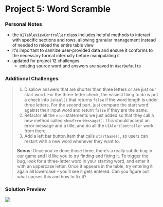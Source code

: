 # Project 5: Word Scramble

### Personal Notes
- the `UITableViewController` class includes helpful methods to interact with specific sections and rows, allowing granular management instead of needed to reload the entire table view
- it's important to sanitize user-provided data and ensure it conforms to the necessary format internally before manipulating it
- updated for project 12 challenges
    - existing source word and answers are saved in `UserDefaults`

### Additional Challenges
> 1. Disallow answers that are shorter than three letters or are just our start word. For the three-letter check, the easiest thing to do is put a check into `isReal()` that returns `false` if the word length is under three letters. For the second part, just compare the start word against their input word and return `false` if they are the same.
> 2. Refactor all the  `else` statements we just added so that they call a new method called `showErrorMessage()`. This should accept an error message and a title, and do all the `UIAlertController` work from there.
> 3. Add a left bar button item that calls `startGame()`, so users can restart with a new word whenever they want to.
>
> **Bonus:** Once you’ve done those three, there’s a really subtle bug in our game and I’d like you to try finding and fixing it. To trigger the bug, look for a three-letter word in your starting word, and enter it with an uppercase letter. Once it appears in the table, try entering it again all lowercase – you’ll see it gets entered. Can you figure out what causes this and how to fix it?

### Solution Preview
<img src="https://user-images.githubusercontent.com/4438390/71432057-a6041980-26a4-11ea-829a-c0c049f71f9b.png">
